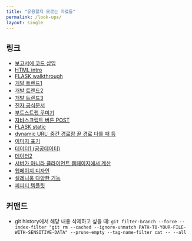 ```yaml
---
title: "유용할지 모르는 자료들"
permalink: /look-ups/
layout: single
---
```


## 링크
- [보고서에 코드 삽입](https://carbon.now.sh/)
- [HTML intro](http://www.tcpschool.com/html/intro)
- [FLASK walkthrough](https://wikidocs.net/81048)
- [개발 트렌드1](https://insights.stackoverflow.com/survey/2022)
- [개발 트렌드2](https://insights.stackoverflow.com/survey)
- [개발 트렌드3](https://survey.stackoverflow.co/2022/)
- [진자 공식문서](https://jinja.palletsprojects.com/en/2.11.x/templates/#variables)
- [부트스트랩 꾸미기](https://getbootstrap.com/)
- [자바스크립트 버튼 POST](https://stackoverflow.com/questions/16036041/can-a-html-button-perform-a-post-request)
- [FLASK static](https://wings2pc.tistory.com/entry/%EC%9B%B9-%EC%95%B1%ED%94%84%EB%A1%9C%EA%B7%B8%EB%9E%98%EB%B0%8D-%ED%8C%8C%EC%9D%B4%EC%8D%AC-%ED%94%8C%EB%9D%BC%EC%8A%A4%ED%81%ACPython-Flask-static-%ED%8C%8C%EC%9D%BC#:~:text=%EC%9C%84%20%EC%9D%B4%EB%AF%B8%EC%A7%80%20%EC%86%8C%EC%8A%A4%EB%A5%BC%20static%2Fimg%2F%20%EB%A5%BC%20%EB%B6%99%EC%97%AC%EC%84%9C%20%EB%B8%8C%EB%9D%BC%EC%9A%B0%EC%A0%80%EC%97%90%EC%84%9C%20%EC%83%88%EB%A1%9C,staticimg%20%ED%8F%B4%EB%8D%94%20%EC%95%88%EC%97%90%20%EC%9E%88%EA%B8%B0%20%EB%95%8C%EB%AC%B8%EC%97%90%20%EA%B2%BD%EB%A1%9C%EB%A5%BC%20%EC%8D%A8%EC%A4%98%EC%95%BC%20%ED%95%A9%EB%8B%88%EB%8B%A4)
- [dynamic URL: 중간 경로랑 끝 경로 다를 때 등](https://stackoverflow.com/questions/7478366/create-dynamic-urls-in-flask-with-url-for)
- [이미지 표기](https://stackoverflow.com/questions/63507504/python-flask-app-upload-image-and-display)
- [데이터1 (공공데이터)](https://emerald-spear-d3c.notion.site/296122522d8842c18b26ec0044712a6a)
- [데이터2](https://learning-sarah.tistory.com/entry/%EB%A8%B8%EC%8B%A0%EB%9F%AC%EB%8B%9D%EB%94%A5%EB%9F%AC%EB%8B%9D-%EB%8D%B0%EC%9D%B4%ED%84%B0%EC%85%8B-%EC%A0%9C%EA%B3%B5-%EC%82%AC%EC%9D%B4%ED%8A%B8)
- [서버가 아니라 클라이언트 웹페이지에서 계산](https://towardsdatascience.com/client-side-prediction-with-tensorflow-js-e143ed53235b)
- [웹페이지 디자인](https://dribbble.com/)
- [셀레니움 다양한 기능](https://chaelist.github.io/docs/webscraping/selenium/)
- [피피티 템플릿](https://www.canva.com/ko_kr/)

## 커맨드
- git history에서 해당 내용 삭제하고 싶을 때: `git filter-branch --force --index-filter "git rm --cached --ignore-unmatch PATH-TO-YOUR-FILE-WITH-SENSITIVE-DATA" --prune-empty --tag-name-filter cat -- --all`
